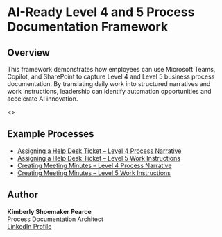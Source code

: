 # AI-Ready Level 4 and 5 Process Documentation Framework  

## Overview  
This framework demonstrates how employees can use Microsoft Teams, Copilot, and SharePoint to capture Level 4 and Level 5 business process documentation.  By translating daily work into structured narratives and work instructions, leadership can identify automation opportunities and accelerate AI innovation.  

<<insert context diagram>>

## Example Processes  
- [Assigning a Help Desk Ticket – Level 4 Process Narrative](HelpDesk_Level4_ProcessNarrative.md)  
- [Assigning a Help Desk Ticket – Level 5 Work Instructions](HepDesk_Level5_WorkInstructions.md)  
- [Creating Meeting Minutes – Level 4 Process Narrative](MeetingMinutes_Level4_ProcessNarrative.md)  
- [Creating Meeting Minutes – Level 5 Work Instructions](MeetingMinutes_Level5_WorkInstructions.md)  

## Author  
**Kimberly Shoemaker Pearce**  
Process Documentation Architect  
[LinkedIn Profile](https://www.linkedin.com/in/kimberlydenisepearce/)
